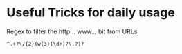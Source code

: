 # Useful Tricks for daily usage

Regex to filter the http... www... bit from URLs
```
^.+?\/{2}(w{3}(\d+)?\.?)?
```
